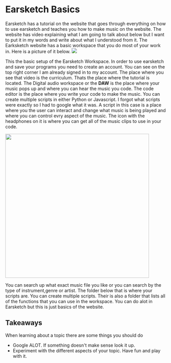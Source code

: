 # Earsketch Basics

Earsketch has a tutorial on the website that goes through everything on how to use earsketch and teaches you how to make music on the website. The website has video
explaining what I am going to talk about below but I want to put it in my words and write about what I understood from it.
The Earksketch website has a basic workspace that you do most of your work in. Here is a picture of it below.
<img src ="https://b4e6e57a-a-cd86e757-s-sites.googlegroups.com/a/hstat.org/gabrielc0464sep/web-design/screenshot.png?attachauth=ANoY7cqJ3Gh28LCVDk6kRiXX4p4tzVjr-nEZ4s8TohcxOatD4yvluWQqmVEVJsWHfEacKPzewTyCBfzamazUM95oCZOPSQVNqwmwbMfbtq8NbcXfdWEctyGxAuRWzmZtBz-rfQkvLntOteUOSf0Af_Nw0QzqPw4O18WpxKjOYsKBf0nyzLR2TB6JNAISlDnSQLbHYtvn1tk0A2_Vhm8OGhQu_3Ru-OxjiB52RGnPy6pg8vvISFALGzU%3D&attredirects=0"    >

This the basic setup of the Earsketch Workspace. In order to use earsketch and save your programs you need to create an account. You can see on the top right corner
I am already signed in to my account. The place where you see that video is the curriculum. Thats the place where the tutorial is located.
The Digital audio workspace or the **DAW** is the place where your music pops up and where you can hear the music you code. The
code editor is the place where you write your code to make the music. You can create multiple scripts in either Python or Javascript. I forgot what scripts
were exactly so I had to google what it was. A script in this case is a place where you the user can interact and change what music is being played
and where you can control evry aspect of the music. The icon with the headphones on it is where you can get all of the music clips to use in your code.

<img src ="https://sites.google.com/a/hstat.org/gabrielc0464sep/web-design/soundimage.png?attredirects=0" height = "450" width = "450">

You can search up what exact music file you like or you can search by the type of instrument,genre or artist. The folder below that is where your scripts are. You can create 
multiple scripts. Their is also a folder that lists all of the functions that you can use in the workspace. You can do alot in Earsketch but this is just basics of the 
website.
## Takeaways
When learning about a topic there are some things you should do 
- Google ALOT. If something doesn't make sense look it up.
- Experiment with the different aspects of your topic. Have fun and play with it.
